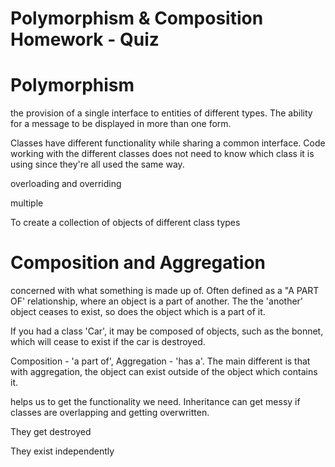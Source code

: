 # Polymorphism & Composition Homework - Quiz

# Polymorphism

<!-- 1. What does the ___word___ 'polymorphism' mean? -->

the provision of a single interface to entities of different types.  The ability for a message to be displayed in more than one form.

<!-- 2. What does it mean when we apply polymorphism to OO design? Give a simple Java example. -->

Classes have different functionality while sharing a common interface. Code working with the different classes does not need to know which class it is using since they're all used the same way.

<!-- 3. What can we use to implement polymorphism in Java? -->

overloading and overriding

<!-- 4. How many 'forms' can an object take when using polymorphism? -->

multiple

<!-- 5. Give an example of when you could use polymorphism. -->

To create a collection of objects of different class types



# Composition and Aggregation

<!-- 6. What do we mean by 'composition' in reference to object-oriented programming? -->

concerned with what something is made up of.  Often defined as a "A PART OF' relationship, where an object is a part of another. The the 'another' object ceases to exist, so does the object which is a part of it.

<!-- 7. When would you use composition? Provide a simple example in Java. -->

If you had a class 'Car', it may be composed of objects, such as the bonnet, which will cease to exist if the car is destroyed.

<!-- 8. Give a difference between composition and aggregation? -->

Composition - 'a part of', Aggregation - 'has a'.  The main different is that with aggregation, the object can exist outside of the object which contains it.

<!-- 9. What is/are the advantage(s) of using composition/aggregation? -->

helps us to get the functionality we need.  Inheritance can get messy if classes are overlapping and getting overwritten.

<!-- 10. When using composition, when an object is destroyed, what happens to all the objects it is composed of? -->

They get destroyed

<!-- 11. When using aggregation, when an object is destroyed, what happens to all the objects it is composed of? -->

They exist independently